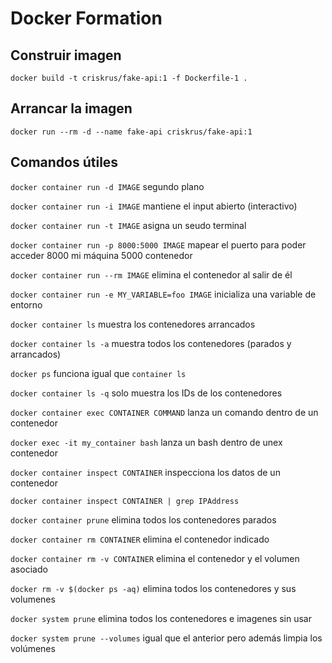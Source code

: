 # Docker Formation

Construir imagen
----------------

`docker build -t criskrus/fake-api:1 -f Dockerfile-1 .`

Arrancar la imagen
------------------

`docker run --rm -d --name fake-api criskrus/fake-api:1`

Comandos útiles
---------------

`docker container run -d IMAGE` segundo plano

`docker container run -i IMAGE` mantiene el input abierto (interactivo)

`docker container run -t IMAGE` asigna un seudo terminal

`docker container run -p 8000:5000 IMAGE` mapear el puerto para poder acceder 8000 mi máquina 5000 contenedor

`docker container run --rm IMAGE` elimina el contenedor al salir de él

`docker container run -e MY_VARIABLE=foo IMAGE` inicializa una variable de entorno

`docker container ls` muestra los contenedores arrancados

`docker container ls -a` muestra todos los contenedores (parados y arrancados)

`docker ps` funciona igual que `container ls`

`docker container ls -q` solo muestra los IDs de los contenedores

`docker container exec CONTAINER COMMAND` lanza un comando dentro de un contenedor

`docker exec -it my_container bash` lanza un bash dentro de unex contenedor

`docker container inspect CONTAINER` inspecciona los datos de un contenedor

`docker container inspect CONTAINER | grep IPAddress`

`docker container prune` elimina todos los contenedores parados

`docker container rm CONTAINER` elimina el contenedor indicado

`docker container rm -v CONTAINER` elimina el contenedor y el volumen asociado

`docker rm -v $(docker ps -aq)` elimina todos los contenedores y sus volumenes

`docker system prune` elimina todos los contenedores e imagenes sin usar

`docker system prune --volumes` igual que el anterior pero además limpia los volúmenes